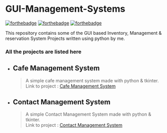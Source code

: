 # GUI-Management-Systems

[![forthebadge](https://forthebadge.com/images/badges/built-with-love.svg)](https://forthebadge.com)
[![forthebadge](https://forthebadge.com/images/badges/made-with-python.svg)](https://forthebadge.com)
[![forthebadge](https://forthebadge.com/images/badges/check-it-out.svg)](https://forthebadge.com)

This repository contains some of the GUI based Inventory, Management & reservation System Projects written using python by me.

### All the projects are listed here

* ## Cafe Management System
	> A simple cafe management system made with python & tkinter.\
	> Link to project : [Cafe Management System](https://github.com/chemicoPy/GUI-Management-Systems/tree/main/Cafe%20Management%20System)

* ## Contact Management System
	> A simple Contact Management System made with python & tkinter. \
	> Link to project : [Contact Management System](https://github.com/chemicoPy/GUI-Management-Systems/tree/main/Contact%20Management%20System)
